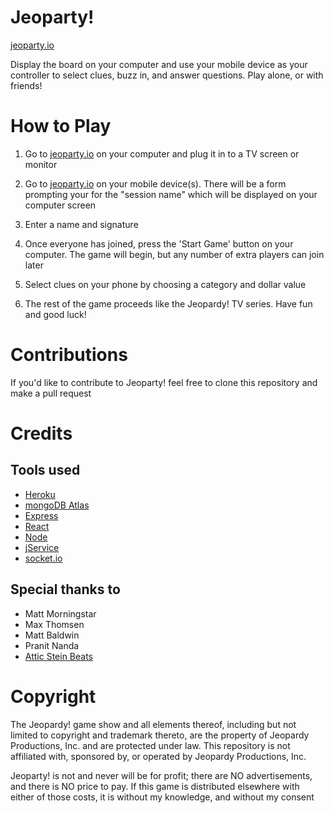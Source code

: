 # Jeoparty!
[jeoparty.io](http://jeoparty.io)

Display the board on your computer and use your mobile device as your controller to select clues, buzz in, and answer questions. Play alone, or with friends!

# How to Play

1. Go to [jeoparty.io](http://jeoparty.io) on your computer and plug it in to a TV screen or monitor

2. Go to [jeoparty.io](http://jeoparty.io) on your mobile device(s). There will be a form prompting your for the "session name" which will be displayed on your computer screen

3. Enter a name and signature

4. Once everyone has joined, press the 'Start Game' button on your computer. The game will begin, but any number of extra players can join later

5. Select clues on your phone by choosing a category and dollar value

6. The rest of the game proceeds like the Jeopardy! TV series. Have fun and good luck!

# Contributions

If you'd like to contribute to Jeoparty! feel free to clone this repository and make a pull request

# Credits
## Tools used
* [Heroku](https://www.heroku.com)
* [mongoDB Atlas](https://www.mongodb.com/cloud/atlas)
* [Express](https://expressjs.com)
* [React](https://reactjs.org/)
* [Node](https://nodejs.org/en/)
* [jService](http://jservice.io)
* [socket.io](https://socket.io)

## Special thanks to
* Matt Morningstar
* Max Thomsen
* Matt Baldwin
* Pranit Nanda
* [Attic Stein Beats](https://www.youtube.com/user/AtticStein)

# Copyright
The Jeopardy! game show and all elements thereof, including but not limited to copyright and trademark thereto, are the property of Jeopardy Productions, Inc. and are protected under law. This repository is not affiliated with, sponsored by, or operated by Jeopardy Productions, Inc.

Jeoparty! is not and never will be for profit; there are NO advertisements, and there is NO price to pay. If this game is distributed elsewhere with either of those costs, it is without my knowledge, and without my consent